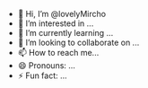 - 👋 Hi, I’m @lovelyMircho
- 👀 I’m interested in ...
- 🌱 I’m currently learning ...
- 💞️ I’m looking to collaborate on ...
- 📫 How to reach me... 
- 😄 Pronouns: ...
- ⚡ Fun fact: ...

<!---
lovelyMircho/lovelyMircho is a ✨ special ✨ repository because its `README.md` (this file) appears on your Github on only ![Screenshot_20240214-004024](https://github.com/lovelyMircho/lovelyMircho/assets/156462683/05ee86a2-8ccc-4fbd-bffa-9cbd761af567)
my Github